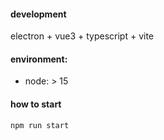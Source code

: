 
#### development
electron + vue3 + typescript + vite

#### environment: 

- node: > 15

#### how to start

`npm run start`

